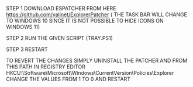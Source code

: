 
STEP 1
DOWNLOAD ESPATCHER FROM HERE https://github.com/valinet/ExplorerPatcher
( THE TASK BAR WILL CHANGE TO WINDOWS 10 SINCE IT IS NOT POSSIBLE TO HIDE ICONS ON WINDOWS 11)

STEP 2 
RUN THE GIVEN SCRIPT (TRAY.PS1)

STEP 3 RESTART

TO REVERT THE CHANGES SIMPLY UNINSTALL THE PATCHER AND  FROM  THIS PATH IN REGISTRY EDITOR  HKCU:\Software\Microsoft\Windows\CurrentVersion\Policies\Explorer 
CHANGE THE VALUES FROM 1 TO 0 AND RESTART
